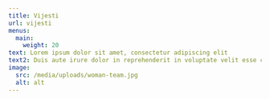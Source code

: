 ```yaml
---
title: Vijesti
url: vijesti
menus:
  main:
    weight: 20
text: Lorem ipsum dolor sit amet, consectetur adipiscing elit
text2: Duis aute irure dolor in reprehenderit in voluptate velit esse cillum dolore eu fugiat nulla pariatur. Excepteur sint cupidata non proident, sunt in culpa qui officia deserunt mollit anim id est laborum.
image:
  src: /media/uploads/woman-team.jpg
  alt: alt
---
```

